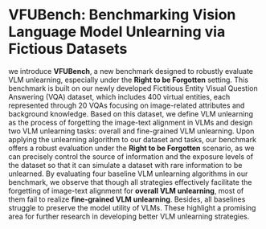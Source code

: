 # VFUBench: Benchmarking Vision Language Model Unlearning via Fictious Datasets

we introduce **VFUBench**, a new benchmark designed to robustly evaluate VLM unlearning, especially under the **Right to be Forgotten** setting. This benchmark is built on our newly developed Fictitious Entity Visual Question Answering (VQA) dataset, which includes 400 virtual entities, each represented through 20 VQAs focusing on image-related attributes and background knowledge. Based on this dataset, we define VLM unlearning as the process of forgetting the image-text alignment in VLMs and design two VLM unlearning tasks: overall and fine-grained VLM unlearning. Upon applying the unlearning algorithm to our dataset and tasks, our benchmark offers a robust evaluation under the **Right to be Forgotten** scenario, as we can precisely control the source of information and the exposure levels of the dataset so that it can simulate a dataset with rare information to be unlearned. By evaluating four baseline VLM unlearning algorithms in our benchmark, we observe that though all strategies effectively facilitate the forgetting of image-text alignment for **overall VLM unlearning**, most of them fail to realize **fine-grained VLM unlearning**. Besides, all baselines struggle to preserve the model utility of VLMs. These highlight a promising area for further research in developing better VLM unlearning strategies. 
